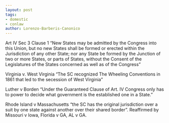 ```yaml
---
layout: post
tags: 
- domestic
- conlaw
author: Lorenzo-Barberis-Canonico
---
```


Art IV Sec 3 Clause 1 
	“New States may be admitted by the Congress into this Union, but no new States shall be formed or erected within the Jurisdiction of any other State; nor any State be formed by the Junction of two or more States, or parts of States, without the Consent of the Legislatures of the States concerned as well as of the Congress”

Virginia v. West Virginia 
	“The SC recognized The Wheeling Conventions in 1861 that led to the secession of West Virginia”

Luther v Borden 
	“Under the Guaranteed Clause of Art. IV Congress only has to power to decide what government is the established one in a State.”

Rhode Island v Massachusetts 
	“the SC has the original jurisdiction over a suit by one state against another  over their shared border”. Reaffirmed by Missouri v Iowa, Florida v GA, AL v GA. 



